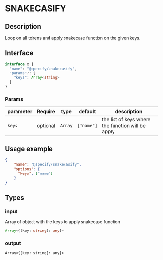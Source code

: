 # SNAKECASIFY

## Description

Loop on all tokens and apply snakecase function on the given keys.

## Interface 
```ts
interface x {
  "name": "@specify/snakecasify",
  "params"?: {
    "keys": Array<string>
  }
}
```
### Params
| parameter | Require    | type      | default    | description                                       |
| --------- | ---------- | --------- | ---------- | ------------------------------------------------- |
| `keys`    | optional   | `Array`   | `["name"]` | the list of keys where the function will be apply |
## Usage example 

```json
{
    "name": "@specify/snakecasify",
    "options": {
      "keys": ["name"]
    }
}
```

## Types

### input

Array of object with the keys to apply snakecase function

```ts
Array<{[key: string]: any}>
```

### output
```
Array<{[key: string]: any}>
```
